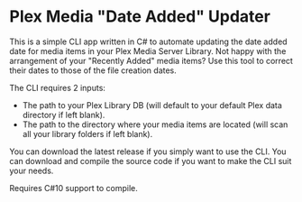 # Plex Media "Date Added" Updater

This is a simple CLI app written in C# to automate updating the date added date for media items in your Plex Media Server Library.
Not happy with the arrangement of your "Recently Added" media items? Use this tool to correct their dates to those of the file creation dates.

The CLI requires 2 inputs: 
- The path to your Plex Library DB (will default to your default Plex data directory if left blank).
- The path to the directory where your media items are located (will scan all your library folders if left blank).

You can download the latest release if you simply want to use the CLI.
You can download and compile the source code if you want to make the CLI suit your needs.

Requires C#10 support to compile.
